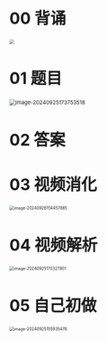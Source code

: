 # 00 背诵

<img src="https://cvp.oss-cn-shanghai.aliyuncs.com/202409261557360.png" style="zoom:50%;" />

# 01 题目

<img src="https://cvp.oss-cn-shanghai.aliyuncs.com/202409251737567.png" alt="image-20240925173753518" style="zoom:67%;" />



# 02 答案



# 03 视频消化

<img src="https://cvp.oss-cn-shanghai.aliyuncs.com/202409261545059.png" alt="image-20240926154457885" style="zoom:50%;" />



# 04 视频解析

<img src="https://cvp.oss-cn-shanghai.aliyuncs.com/202409251703905.png" alt="image-20240925170327801" style="zoom:50%;" />

# 05 自己初做

<img src="https://cvp.oss-cn-shanghai.aliyuncs.com/202409251559537.png" alt="image-20240925155935478" style="zoom:50%;" />
